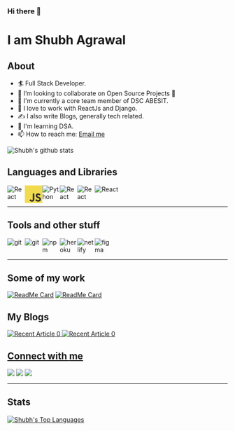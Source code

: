 ### Hi there 👋
# I am Shubh Agrawal

## About
- 🏄‍ Full Stack Developer.
- 👯 I’m looking to collaborate on  Open Source Projects 💖
- 🔭 I'm currently a core team member of DSC ABESIT.
- 🌱 I love to work with ReactJs and Django.
- ✍ I also write Blogs, generally tech related.
- 🤔 I'm learning DSA.
- 📫 How to reach me: [Email me](mailto:shubhagrawal4457@gmail.com)


![Shubh's github stats](https://github-readme-stats.vercel.app/api?username=theshubhagrwl&show_icons=true&count_private=true)

## Languages and Libraries

<img align="left" alt="React" width="40px" src="https://raw.githubusercontent.com/isocpp/logos/master/cpp_logo.png" />
<img align="left" alt="JS" width="40px" src="https://raw.githubusercontent.com/github/explore/80688e429a7d4ef2fca1e82350fe8e3517d3494d/topics/javascript/javascript.png" />
<img align="left" alt="Python" width="40px" src="https://www.vectorlogo.zone/logos/python/python-icon.svg" />
<img align="left" alt="React" width="40px" src="https://www.vectorlogo.zone/logos/reactjs/reactjs-icon.svg" />
<img align="left" alt="React" width="40px" src="https://www.vectorlogo.zone/logos/djangoproject/djangoproject-icon.svg" />
<img align="left" alt="React" width="120px" src="https://upload.wikimedia.org/wikipedia/fr/thumb/7/76/Pygame_%282019%29_Logo.png/220px-Pygame_%282019%29_Logo.png" />

<br />
<br />
<hr />



## Tools and other stuff
<img align="left" alt="git" width="40px" src="https://www.vectorlogo.zone/logos/git-scm/git-scm-icon.svg" />
<img align="left" alt="git" width="40px" src="https://www.vectorlogo.zone/logos/github/github-tile.svg" />
<img align="left" alt="npm" width="40px" src="https://www.vectorlogo.zone/logos/visualstudio_code/visualstudio_code-icon.svg" />
<img align="left" alt="heroku" width="40px" src="https://www.vectorlogo.zone/logos/heroku/heroku-icon.svg" />
<img align="left" alt="netlify" width="40px" src="https://www.vectorlogo.zone/logos/netlify/netlify-icon.svg" />
<img align="left" alt="figma" width="40px" src="https://www.vectorlogo.zone/logos/figma/figma-icon.svg" />
<br />
<br />
<hr />

## Some of my work

[![ReadMe Card](https://github-readme-stats.vercel.app/api/pin/?username=theshubhagrwl&repo=MyMovieTime)](https://github.com/theshubhagrwl/MyMovieTime)
[![ReadMe Card](https://github-readme-stats.vercel.app/api/pin/?username=theshubhagrwl&repo=budget-tracker-frontend)](https://github.com/theshubhagrwl/budget-tracker-frontend)
<!-- [![ReadMe Card](https://github-readme-stats.vercel.app/api/pin/?username=theshubhagrwl&repo=ValueMyMoney)](https://github.com/theshubhagrwl/ValueMyMoney)
[![ReadMe Card](https://github-readme-stats.vercel.app/api/pin/?username=theshubhagrwl&repo=react-wall-app)](https://github.com/theshubhagrwl/react-wall-app)
[![ReadMe Card](https://github-readme-stats.vercel.app/api/pin/?username=theshubhagrwl&repo=minesweeper-pygame)](https://github.com/theshubhagrwl/minesweeper-pygame)
[![ReadMe Card](https://github-readme-stats.vercel.app/api/pin/?username=theshubhagrwl&repo=pygame-tic-tac-toe)](https://github.com/theshubhagrwl/pygame-tic-tac-toe) -->


## My Blogs
<a target="_blank" href="https://github-readme-medium-recent-article.vercel.app/medium/@theshubhagrwl/0"><img src="https://github-readme-medium-recent-article.vercel.app/medium/@theshubhagrwl/0" alt="Recent Article 0"> 
<a target="_blank" href="https://github-readme-medium-recent-article.vercel.app/medium/@theshubhagrwl/1"><img src="https://github-readme-medium-recent-article.vercel.app/medium/@theshubhagrwl/1" alt="Recent Article 0">


## Connect with **me**

[<img height="30" src="https://img.shields.io/badge/twitter-%231DA1F2.svg?&style=for-the-badge&logo=twitter&logoColor=white" />](https://twitter.com/theshubhagrwl)
[<img height="30" src="https://img.shields.io/badge/linkedin-%230077B5.svg?&style=for-the-badge&logo=linkedin&logoColor=white" />](https://www.linkedin.com/in/theshubhagrwl/)
[<img height="30" src="https://img.shields.io/badge/dev.to-%23E4405F.svg?&style=for-the-badge&logo=dev.to&logoColor=white">](https://dev.to/theshubhagrwl) 
<br />
<hr />



## Stats
<a href="#stats">
  <img align="center" alt="Shubh's Top Languages" src="https://github-readme-stats.vercel.app/api/top-langs/?username=theshubhagrwl&&hide=jupyter%20notebook&langs_count=6" />
</a>

[twitter]: https://twitter.com/theshubhagrwl
[LinkedIn]: https://www.linkedin.com/in/theshubhagrwl/
